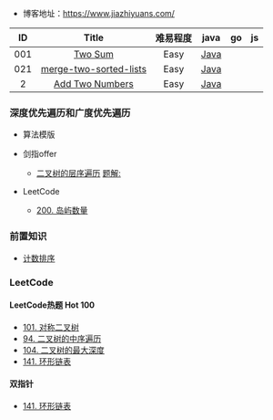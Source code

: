 - 博客地址：https://www.jiazhiyuans.com/


| ID   | Title   |难易程度 | java   | go |  js|
| :------: |:------:|:-----:| :------: | :------:| :------:|
| 001 | [Two Sum](https://leetcode.com/problems/two-sum/) |Easy|[Java](https://github.com/corpsepiges/leetcode/blob/master/Algorithms/001.%20Two%20Sum/Solution.java)|
| 021 | [merge-two-sorted-lists](https://leetcode.com/problems/merge-two-sorted-lists) |Easy|[Java](https://github.com/corpsepiges/leetcode/blob/master/Algorithms/001.%20Two%20Sum/Solution.java)|
| 2 | [Add Two Numbers](https://leetcode-cn.com/problems/add-two-numbers/) |Easy|[Java](https://github.com/jiazhiyuans/Leetcode/blob/master/readme/leetCode/%5B2%5D%E4%B8%A4%E6%95%B0%E7%9B%B8%E5%8A%A0.md)|

### 深度优先遍历和广度优先遍历
- 算法模版
  
- 剑指offer
    - [二叉树的层序遍历](https://leetcode-cn.com/problems/binary-tree-level-order-traversal/)  [题解:](./readme/474.一和零)
- LeetCode 
  - [200. 岛屿数量](https://leetcode-cn.com/problems/number-of-islands/)


### 前置知识
- [计数排序](https://github.com/jiazhiyuans/Leetcode/blob/master/readme/sort/CountSort.md)


### LeetCode

#### LeetCode热题 Hot 100
- [101. 对称二叉树](./readme/leetCode/101.%20对称二叉树.md)
- [94. 二叉树的中序遍历](./readme/leetCode/94.%20二叉树的中序遍历.md)
- [104. 二叉树的最大深度](./readme/leetCode/)
- [141. 环形链表](./readme/leetCode/环形链表/101环形链表.md)


#### 双指针
- [141. 环形链表](./readme/leetCode/环形链表/101环形链表.md)
